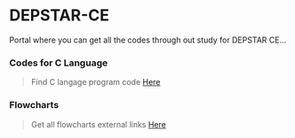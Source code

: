 # **DEPSTAR-CE**
Portal where you can get all the codes through out study for DEPSTAR CE...



### Codes for C Language
>Find C langage program code [Here](https://github.com/prince-jagani/DEPSTAR-CE/tree/main/CCP/C%20Language)

### Flowcharts
>Get all flowcharts external links [Here](https://github.com/prince-jagani/DEPSTAR-CE/tree/main/CCP/Flowchart%20Links.md)
